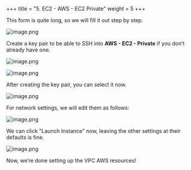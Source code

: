 +++
title = "5. EC2 - AWS - EC2 Private"
weight = 5
+++


This form is quite long, so we will fill it out step by step.


![image.png](/images/003-iii-setup-vpc-aws-resources/12-image.png)


Create a key pair to be able to SSH into **AWS - EC2 - Private** if you don’t already have one.


![image.png](/images/003-iii-setup-vpc-aws-resources/12-image.png)


![image.png](/images/003-iii-setup-vpc-aws-resources/12-image.png)


After creating the key pair, you can select it now.


![image.png](/images/003-iii-setup-vpc-aws-resources/12-image.png)


For network settings, we will edit them as follows:


![image.png](/images/003-iii-setup-vpc-aws-resources/12-image.png)


We can click "Launch Instance" now, leaving the other settings at their defaults is fine.


![image.png](/images/003-iii-setup-vpc-aws-resources/12-image.png)


Now, we’re done setting up the VPC AWS resources!


